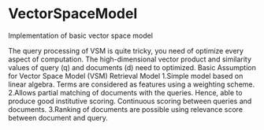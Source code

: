 # VectorSpaceModel
Implementation of basic vector space model 

The query processing of VSM is quite tricky, you need of optimize every aspect of computation.
The high-dimensional vector product and similarity values of query (q) and documents (d) need to
optimized.
Basic Assumption for Vector Space Model (VSM) Retrieval Model
1.Simple model based on linear algebra. Terms are considered as features using a weighting
scheme.
2.Allows partial matching of documents with the queries. Hence, able to produce good institutive
scoring. Continuous scoring between queries and documents.
3.Ranking of documents are possible using relevance score between document and query.
